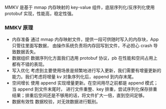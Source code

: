 MMKV 是基于 mmap 内存映射的 key-value 组件，底层序列化/反序列化使用 protobuf 实现，性能高，稳定性强。

### MMKV 原理

- 内存准备
通过 mmap 内存映射文件，提供一段可供随时写入的内存块，App 只管往里面写数据，
由操作系统负责将内存回写到文件，不必担心 crash 导致数据丢失。
- 数据组织
数据序列化方面我们选用 protobuf 协议，pb 在性能和空间占用上都有不错的表现。
- 写入优化
考虑到主要使用场景是频繁地进行写入更新，我们需要有增量更新的能力。我们考虑将增量 kv 对象序列化后，append 到内存末尾。
- 空间增长
使用 append 实现增量更新。在空间用尽之前都是 append 模式；当 append 到文件末尾时，
进行文件重整、key 排重，尝试序列化保存排重结果；排重后空间还是不够用的话，将文件扩大一倍，直到空间足够。
- 数据有效性
数据校验，对无效数据进行甄别。